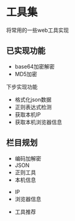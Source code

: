 # 工具集

将常用的一些web工具实现

## 已实现功能
+ base64加密解密
+ MD5加密

下步实现功能
+ 格式化json数据
+ 正则表达式检测
+ 获取本机IP
+ 获取本机浏览器信息

## 栏目规划
+ 编码加解密
+ JSON
+ 正则工具
+ 本机信息
 - IP
 - 浏览器信息
+ 工具推荐